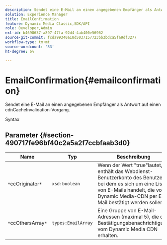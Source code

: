 ```yaml
---
description: Sendet eine E-Mail an einen angegebenen Empfänger als Antwort auf einen cdnCacheInvalidation-Vorgang.
solution: Experience Manager
title: EmailConfirmation
feature: Dynamic Media Classic,SDK/API
role: Developer,Admin
exl-id: b4698637-a897-47fa-92d4-4ab400e56962
source-git-commit: fcda99340a18d5037157723bb3bdca5fa9df3277
workflow-type: tm+mt
source-wordcount: '83'
ht-degree: 6%

---
```


# EmailConfirmation{#emailconfirmation}

Sendet eine E-Mail an einen angegebenen Empfänger als Antwort auf einen cdnCacheInvalidation-Vorgang.

Syntax

## Parameter {#section-490717fe96bf40c2a5a2f7ccbfaab3d0}

| Name | Typ | Beschreibung |
|---|---|---|
| `*`ccOriginator`*` | `xsd:boolean` | Wenn der Wert &quot;true&quot;lautet, enthält das Webdienst-Benutzerkonto des Benutzers, bei dem es sich um eine Liste von E-Mails handelt, die vom Dynamic Media-CDN per E-Mail bestätigt werden sollen. |
| `*`ccOthersArray`*` | `types:EmailArray` | Eine Gruppe von E-Mail-Adressen (maximal 5), die die Bestätigungsbenachrichtigung vom Dynamic Media CDN erhalten. |

